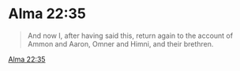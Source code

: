 # Alma 22:35

> And now I, after having said this, return again to the account of Ammon and Aaron, Omner and Himni, and their brethren.

[Alma 22:35](https://www.churchofjesuschrist.org/study/scriptures/bofm/alma/22?lang=eng&id=p35#p35)


